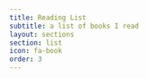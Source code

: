 ```yaml
---
title: Reading List
subtitle: a list of books I read
layout: sections
section: list
icon: fa-book
order: 3
---
```

